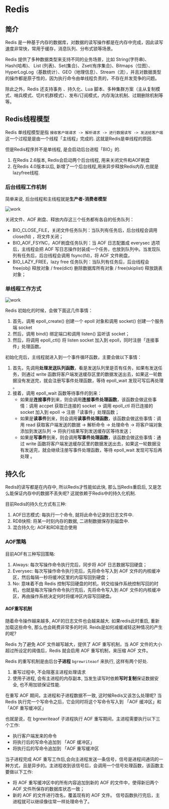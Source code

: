 # Redis

## 简介

Redis 是一种基于内存的数据库，对数据的读写操作都是在内存中完成，因此读写速度非常快，常用于缓存，消息队列、分布式锁等场景。

Redis 提供了多种数据类型来支持不同的业务场景，比如 String(字符串)、Hash(哈希)、 List (列表)、Set(集合)、Zset(有序集合)、Bitmaps（位图）、HyperLogLog（基数统计）、GEO（地理信息）、Stream（流），并且对数据类型的操作都是原子性的，因为执行命令由单线程负责的，不存在并发竞争的问题。

除此之外，Redis 还支持事务 、持久化、Lua 脚本、多种集群方案（主从复制模式、哨兵模式、切片机群模式）、发布/订阅模式，内存淘汰机制、过期删除机制等等。

## Redis线程模型

Redis 单线程模型是指 `接收客户端请求 -> 解析请求 -> 进行数据读写 -> 发送给客户端` 这一个过程是是由一个线程「主线程」完成的. 这就是Redis是单线程的原因.

但是Redis程序并不是单线程, 是会启动后台进程「BIO」的.

1. 在Redis 2.6版本, Redis会启动两个后台线程, 用来关闭文件和AOF刷盘
2. 在Redis 4.0版本以后, 新增了一个后台线程,用来异步释放Redis内存,也就是lazyfree线程.

### 后台线程工作机制

简单来说, 后台线程和主线程就是**生产者-消费者模型**

![work](http://picbed.fjhdream.cn/202312121549034.png)

关闭文件、AOF 刷盘、释放内存这三个任务都有各自的任务队列：

- BIO_CLOSE_FILE，关闭文件任务队列：当队列有任务后，后台线程会调用 close(fd) ，将文件关闭；
- BIO_AOF_FSYNC，AOF刷盘任务队列：当 AOF 日志配置成 everysec 选项后，主线程会把 AOF 写日志操作封装成一个任务，也放到队列中。当发现队列有任务后，后台线程会调用 fsync(fd)，将 AOF 文件刷盘，
- BIO_LAZY_FREE，lazy free 任务队列：当队列有任务后，后台线程会 free(obj) 释放对象 / free(dict) 删除数据库所有对象 / free(skiplist) 释放跳表对象；

### 单线程工作方式

![work](http://picbed.fjhdream.cn/202312121549045.png)

Redis 初始化的时候，会做下面这几件事情：

1. 首先，调用 epoll_create() 创建一个 epoll 对象和调用 socket() 创建一个服务端 socket
2. 然后，调用 bind() 绑定端口和调用 listen() 监听该 socket；
3. 然后，将调用 epoll_ctl() 将 listen socket 加入到 epoll，同时注册「连接事件」处理函数。

初始化完后，主线程就进入到一个事件循环函数，主要会做以下事情：

1. 首先，先调用**处理发送队列函数**，看是发送队列里是否有任务，如果有发送任务，则通过 write 函数将客户端发送缓存区里的数据发送出去，如果这一轮数据没有发送完，就会注册写事件处理函数，等待 epoll_wait 发现可写后再处理 。
2. 接着，调用 epoll_wait 函数等待事件的到来：
    - 如果是**连接事件**到来，则会调用**连接事件处理函数**，该函数会做这些事情：调用 accpet 获取已连接的 socket -> 调用 epoll_ctl 将已连接的 socket 加入到 epoll -> 注册「读事件」处理函数；
    - 如果是**读事件**到来，则会调用**读事件处理函数**，该函数会做这些事情：调用 read 获取客户端发送的数据 -> 解析命令 -> 处理命令 -> 将客户端对象添加到发送队列 -> 将执行结果写到发送缓存区等待发送；
    - 如果是**写事件**到来，则会调用**写事件处理函数**，该函数会做这些事情：通过 write 函数将客户端发送缓存区里的数据发送出去，如果这一轮数据没有发送完，就会继续注册写事件处理函数，等待 epoll_wait 发现可写后再处理 。

## 持久化

Redis的读写都是在内存中, 所以Redis才性能如此快, 那么当Redis重启后, 又是怎么能保证内存中的数据不丢失呢? 这就依赖于Redis中的持久化机制.

目前Redis的持久化方式有三种:

1. AOF日志模式: 每执行一个命令, 就将此命令记录到日志文件中.
2. RDB快照: 将某一时刻内存的数据, 二进制数据保存到磁盘中.
3. 混合持久化: AOF和RDB混合使用

### AOF策略

目前AOF有三种写回策略:

1. Always: 每次写操作命令执行完后，同步将 AOF 日志数据写回硬盘；
2. Everysec: 每次写操作命令执行完后，先将命令写入到 AOF 文件的内核缓冲区，然后每隔一秒将缓冲区里的内容写回到硬盘；
3. No: 意味着不由 Redis 控制写回硬盘的时机，转交给操作系统控制写回的时机，也就是每次写操作命令执行完后，先将命令写入到 AOF 文件的内核缓冲区，再由操作系统决定何时将缓冲区内容写回硬盘。

#### AOF重写机制

随着命令操作越来越多, AOF的日志文件也会越来越大. 如果redis此时重启, 重新加载这些命令, 那么也会耗费非常多的时间. Reids是如何减缓减轻这种情况的产生的呢?

Redis 为了避免 AOF 文件越写越大，提供了 AOF 重写机制，当 AOF 文件的大小超过所设定的阈值后，Redis 就会启用 AOF 重写机制，来压缩 AOF 文件。

Redis 的重写机制是由后台**子进程** `bgrewriteaof` 来执行, 这样有两个好处.

1. 重写过程中, 不会阻塞主进程处理请求
2. 使用子进程, 会有主进程的内存副本, 当发生读写时依赖**写时复制**保证数据安全, 也不用加锁保证性能.

在重写 AOF 期间，主进程和子进程数据不一致, 这时候Redis又该怎么处理呢? 当 Redis 执行完一个写命令之后，它会同时将这个写命令写入到 「AOF 缓冲区」和 「AOF 重写缓冲区」

也就是说，在 bgrewriteaof 子进程执行 AOF 重写期间，主进程需要执行以下三个工作:

- 执行客户端发来的命令
- 将执行后的写命令追加到 「AOF 缓冲区」
- 将执行后的写命令追加到 「AOF 重写缓冲区

当子进程完成 AOF 重写工作后,会向主进程发送一条信号，信号是进程间通讯的一种方式，且是异步的。主进程收到该信号后，会调用一个信号处理函数，该函数主要做以下工作:

- 将 AOF 重写缓冲区中的所有内容追加到新的 AOF 的文件中，使得新旧两个 AOF 文件所保存的数据库状态一致；
- 新的 AOF 的文件进行改名，覆盖现有的 AOF 文件。
信号函数执行完后，主进程就可以继续像往常一样处理命令了。

